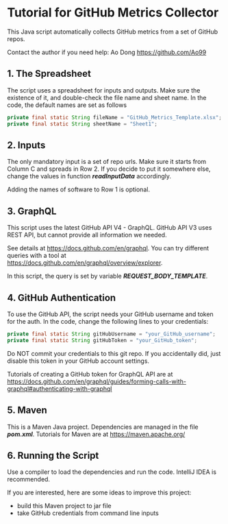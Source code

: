 # Tutorial for GitHub Metrics Collector

This Java script automatically collects GitHub metrics from a set of GitHub repos.

Contact the author if you need help: Ao Dong https://github.com/Ao99

## 1. The Spreadsheet
The script uses a spreadsheet for inputs and outputs. Make sure the existence of it, and double-check the file name and sheet name.
In the code, the default names are set as follows
~~~Java
private final static String fileName = "GitHub_Metrics_Template.xlsx";
private final static String sheetName = "Sheet1";
~~~

## 2. Inputs
The only mandatory input is a set of repo urls. Make sure it starts from Column C and spreads in Row 2. If you decide to put it somewhere else, change the values in function ***readInputData*** accordingly.

Adding the names of software to Row 1 is optional.

## 3. GraphQL
This script uses the latest GitHub API V4 - GraphQL.
GitHub API V3 uses REST API, but cannot provide all information we needed.

See details at https://docs.github.com/en/graphql. You can try different queries with a tool at https://docs.github.com/en/graphql/overview/explorer.

In this script, the query is set by variable ***REQUEST_BODY_TEMPLATE***.

## 4. GitHub Authentication
To use the GitHub API, the script needs your GitHub username and token for the auth. In the code, change the following lines to your credentials:
~~~Java
private final static String gitHubUsername = "your_GitHub_username";
private final static String gitHubToken = "your_GitHub_token";
~~~

Do NOT commit your credentials to this git repo. If you accidentally did, just disable this token in your GitHub account settings.

Tutorials of creating a GitHub token for GraphQL API are at https://docs.github.com/en/graphql/guides/forming-calls-with-graphql#authenticating-with-graphql

## 5. Maven
This is a Maven Java project. Dependencies are managed in the file ***pom.xml***. Tutorials for Maven are at https://maven.apache.org/ 

## 6. Running the Script
Use a compiler to load the dependencies and run the code. IntelliJ IDEA is recommended.

If you are interested, here are some ideas to improve this project:
- build this Maven project to jar file
- take GitHub credentials from command line inputs
